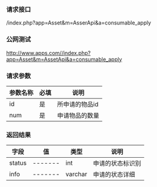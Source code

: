 ### **请求接口**
/index.php?app=Asset&m=AsserApi&a=consumable_apply



### **公网测试**
http://www.apps.com//index.php?app=Asset&m=AssetApi&a=consumable_apply

### **请求参数**

| 参数名称  |必填|     说明      |
|------|-----|------|
| id     | 是 |   所申请的物品id   |
| num    | 是 |   申请物品的数量   |
### **返回结果**
|字段        |值          |类型    |说明        |
| ---------  |--------    |-------- |--------  |
|status|-------   |int    |申请的状态标识别  |
|info| -------     |varchar  | 申请的状态详细   |